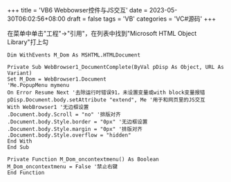 +++
title = 'VB6 Webbowser控件与JS交互'
date = 2023-05-30T06:02:56+08:00
draft = false
tags = 'VB'
categories = 'VC#源码'
+++

在菜单中单击"工程"->"引用"，在列表中找到"Microsoft HTML Object Library"打上勾

``` vb.net {linenos=inline}
Dim WithEvents M_Dom As MSHTML.HTMLDocument
```

``` vb.net {linenos=inline}
Private Sub WebBrowser1_DocumentComplete(ByVal pDisp As Object, URL As Variant)
Set M_Dom = WebBrowser1.Document
'Me.PopupMenu mymenu
On Error Resume Next '去除运行时错误91，未设置变量或with block变量报错
pDisp.Document.body.setAttribute "extend", Me '用于和网页里的JS交互
With WebBrowser1 '无边框设置
.Document.body.Scroll = "no" '排版对齐
.Document.body.Style.border = "0px" '无边框设置
.Document.body.Style.margin = "0px" '排版对齐
.Document.body.Style.overflow = "hidden"
End With
End Sub
```
``` vb.net {linenos=inline}
Private Function M_Dom_oncontextmenu() As Boolean
M_Dom_oncontextmenu = False '禁止右键
End Function
``` 